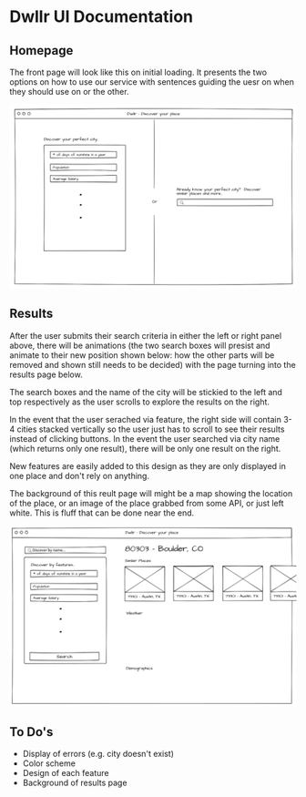 # Dwllr UI Documentation

## Homepage

The front page will look like this on initial loading.  It presents the two options on how to use our service with sentences guiding the uesr on when they should use on or the other.

![](./img/homepage.png)

## Results

After the user submits their search criteria in either the left or right panel above, there will be animations (the two search boxes will presist and animate to their new position shown below: how the other parts will be removed and shown still needs to be decided) with the page turning into the results page below.  

The search boxes and the name of the city will be stickied to the left and top respectively as the user scrolls to explore the results on the right.

In the event that the user serached via feature, the right side will contain 3-4 cities stacked vertically so the user just has to scroll to see their results instead of clicking buttons.  In the event the user searched via city name (which returns only one result), there will be only one result on the right.

New features are easily added to this design as they are only displayed in one place and don't rely on anything.

The background of this reult page will might be a map showing the location of the place, or an 
image of the place grabbed from some API, or just left white.  This is fluff that can be done near the end. 

![](./img/results.png)

## To Do's

- Display of errors (e.g. city doesn't exist)
- Color scheme
- Design of each feature 
- Background of results page